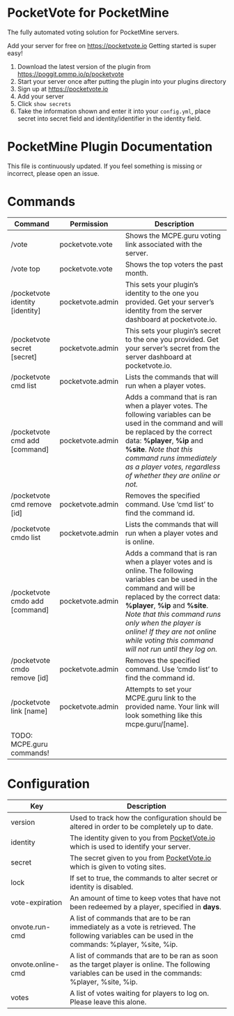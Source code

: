 # PocketVote for PocketMine

The fully automated voting solution for PocketMine servers.

Add your server for free on https://pocketvote.io
Getting started is super easy!

1. Download the latest version of the plugin from https://poggit.pmmp.io/p/pocketvote
2. Start your server once after putting the plugin into your plugins directory
3. Sign up at https://pocketvote.io
4. Add your server
5. Click `show secrets`
6. Take the information shown and enter it into your `config.yml`, place secret into secret field and identity/identifier in the identity field.


PocketMine Plugin Documentation
===============================

This file is continuously updated. If you feel something is missing or
incorrect, please open an issue.

Commands
========

| Command                         | Permission       | Description                                                                                                                                                                                                                                                                                                                                   |
|---------------------------------|------------------|-----------------------------------------------------------------------------------------------------------------------------------------------------------------------------------------------------------------------------------------------------------------------------------------------------------------------------------------------|
| /vote                           | pocketvote.vote  | Shows the MCPE.guru voting link associated with the server.                                                                                                                                                                                                                                                                                   |
| /vote top                       | pocketvote.vote  | Shows the top voters the past month.                                                                                                                                                                                                                                                                                                          |
| /pocketvote identity [identity] | pocketvote.admin | This sets your plugin’s identity to the one you provided. Get your server’s identity from the server dashboard at pocketvote.io.                                                                                                                                                                                                              |
| /pocketvote secret [secret]     | pocketvote.admin | This sets your plugin’s secret to the one you provided. Get your server’s secret from the server dashboard at pocketvote.io.                                                                                                                                                                                                                  |
| /pocketvote cmd list            | pocketvote.admin | Lists the commands that will run when a player votes.                                                                                                                                                                                                                                                                                         |
| /pocketvote cmd add [command]   | pocketvote.admin | Adds a command that is ran when a player votes. The following variables can be used in the command and will be replaced by the correct data: **%player**, **%ip** and **%site**. *Note that this command runs immediately as a player votes, regardless of whether they are online or not.*                                                   |
| /pocketvote cmd remove [id]     | pocketvote.admin | Removes the specified command. Use ‘cmd list’ to find the command id.                                                                                                                                                                                                                                                                         |
| /pocketvote cmdo list           | pocketvote.admin | Lists the commands that will run when a player votes and is online.                                                                                                                                                                                                                                                                           |
| /pocketvote cmdo add [command]  | pocketvote.admin | Adds a command that is ran when a player votes and is online. The following variables can be used in the command and will be replaced by the correct data: **%player**, **%ip** and **%site**. *Note that this command runs only when the player is online! If they are not online while voting this command will not run until they log on.* |
| /pocketvote cmdo remove [id]    | pocketvote.admin | Removes the specified command. Use ‘cmdo list’ to find the command id.                                                                                                                                                                                                                                                                        |
| /pocketvote link [name]         | pocketvote.admin | Attempts to set your MCPE.guru link to the provided name. Your link will look something like this mcpe.guru/[name].                                                                                                                                                                                                                           |
| TODO: MCPE.guru commands!       |                  |                                                                                                                                                                                                                                                                                                                                               |

Configuration
=============

| Key                         | Description                                                                                                                                                                                                                                                |
|-----------------------------|------------------------------------------------------------------------------------------------------------------------------------------------------------------------------------------------------------------------------------------------------------|
| version                     | Used to track how the configuration should be altered in order to be completely up to date.                                                                                                                                                                |
| identity                    | The identity given to you from [PocketVote.io](https://pocketvote.io) which is used to identify your server.                                                                                                                                               |
| secret                      | The secret given to you from [PocketVote.io](https://pocketvote.io) which is given to voting sites.                                                                                                                                                        |
| lock                        | If set to true, the commands to alter secret or identity is disabled.                                                                                                                                                                                      |
| vote-expiration             | An amount of time to keep votes that have not been redeemed by a player, specified in **days**.                                                                                                                                                            |
| onvote.run-cmd              | A list of commands that are to be ran immediately as a vote is retrieved. The following variables can be used in the commands: %player, %site, %ip.                                                                                                        |
| onvote.online-cmd           | A list of commands that are to be ran as soon as the target player is online. The following variables can be used in the commands: %player, %site, %ip.                                                                                                    |
| votes                       | A list of votes waiting for players to log on. Please leave this alone.                                                                                                                                                                                    |
